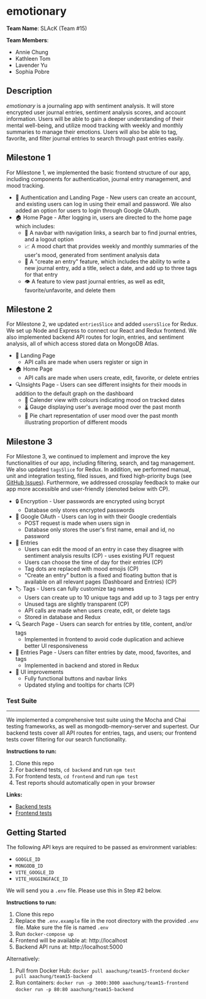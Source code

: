 ﻿# emotionary

**Team Name**: SLAcK (Team #15)

**Team Members**:
- Annie Chung
- Kathleen Tom
- Lavender Yu
- Sophia Pobre

## Description
*emotionary* is a journaling app with sentiment analysis. It will store encrypted user journal entries, sentiment analysis scores, and account information. Users will be able to gain a deeper understanding of their mental well-being, and utilize mood tracking with weekly and monthly summaries to manage their emotions. Users will also be able to tag, favorite, and filter journal entries to search through past entries easily.

## Milestone 1
For Milestone 1, we implemented the basic frontend structure of our app, including components for authentication, journal entry management, and mood tracking.
- 🔑 Authentication and Landing Page - New users can create an account, and existing users can log in using their email and password. We also added an option for users to login through Google OAuth.
- 🏠 Home Page - After logging in, users are directed to the home page which includes:
    - 🧭 A navbar with navigation links, a search bar to find journal entries, and a logout option
    - 📈 A mood chart that provides weekly and monthly summaries of the user's mood, generated from sentiment analysis data
    - 📝 A "create an entry" feature, which includes the ability to write a new journal entry, add a title, select a date, and add up to three tags for that entry
    - 👁️ A feature to view past journal entries, as well as edit, favorite/unfavorite, and delete them

## Milestone 2
For Milestone 2, we updated `entriesSlice` and added `usersSlice` for Redux. We set up Node and Express to connect our React and Redux frontend. We also implemented backend API routes for login, entries, and sentiment analysis, all of which access stored data on MongoDB Atlas.
- 🛬 Landing Page
    - API calls are made when users register or sign in
- 🏠 Home Page
    - API calls are made when users create, edit, favorite, or delete entries
- 🔍Insights Page - Users can see different insights for their moods in addition to the default graph on the dashboard
    - 📅 Calender view with colours indicating mood on tracked dates 
    - 🌡️ Gauge displaying user's average mood over the past month
    - 🥧 Pie chart representation of user mood over the past month illustrating proportion of different moods

## Milestone 3
For Milestone 3, we continued to implement and improve the key functionalities of our app, including filtering, search, and tag management. We also updated `tagsSlice` for Redux. In addition, we performed manual, unit and integration testing, filed issues, and fixed high-priority bugs (see [GitHub Issues](https://github.students.cs.ubc.ca/CPSC455-2025S/team15/issues?q=is%3Aissue+is%3Aclosed)). Furthermore, we addressed crossplay feedback to make our app more accessible and user-friendly (denoted below with CP).
- 🔒 Encryption - User passwords are encrypted using bcrypt
    - Database only stores encrypted passwords
- 🔑 Google OAuth - Users can log in with their Google credentials
    - POST request is made when users sign in
    - Database only stores the user's first name, email and id, no password
- 📝 Entries
    - Users can edit the mood of an entry in case they disagree with sentiment analysis results (CP) - uses existing PUT request
    - Users can choose the time of day for their entries (CP)
    - Tag dots are replaced with mood emojis (CP)
    - "Create an entry" button is a fixed and floating button that is available on all relevant pages (Dashboard and Entries) (CP)
- 🏷️ Tags - Users can fully customize tag names
    - Users can create up to 10 unique tags and add up to 3 tags per entry
    - Unused tags are slightly transparent (CP)
    - API calls are made when users create, edit, or delete tags
    - Stored in database and Redux
- 🔍 Search Page - Users can search for entries by title, content, and/or tags
    - Implemented in frontend to avoid code duplication and achieve better UI responsiveness
- 📄 Entries Page - Users can filter entries by date, mood, favorites, and tags
    - Implemented in backend and stored in Redux
- 👤 UI improvements
    - Fully functional buttons and navbar links
    - Updated styling and tooltips for charts (CP)

### Test Suite
___
We implemented a comprehensive test suite using the Mocha and Chai testing frameworks, as well as mongodb-memory-server and supertest. Our backend tests cover all API routes for entries, tags, and users; our frontend tests cover filtering for our search functionality.

**Instructions to run:**
1. Clone this repo
2. For backend tests, `cd backend` and run `npm test`
3. For frontend tests, `cd frontend` and run `npm test`
4. Test reports should automatically open in your browser

**Links:**
- [Backend tests](https://github.students.cs.ubc.ca/CPSC455-2025S/team15/tree/Milestone3/Backend/test)
- [Frontend tests](https://github.students.cs.ubc.ca/CPSC455-2025S/team15/tree/Milestone3/Frontend/test) 

## Getting Started
The following API keys are required to be passed as environment variables:
- `GOOGLE_ID`
- `MONGODB_ID`
- `VITE_GOOGLE_ID`
- `VITE_HUGGINGFACE_ID`

We will send you a `.env` file. Please use this in Step #2 below.

**Instructions to run:**
1. Clone this repo
2. Replace the `.env.example` file in the root directory with the provided `.env` file. Make sure the file is named `.env`
3. Run `docker-compose up`
4. Frontend will be available at: http://localhost
5. Backend API runs at: http://localhost:5000

Alternatively:
1. Pull from Docker Hub:
`docker pull aaachung/team15-frontend`
`docker pull aaachung/team15-backend`
2. Run containers: 
`docker run -p 3000:3000 aaachung/team15-frontend`
`docker run -p 80:80 aaachung/team15-backend`